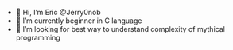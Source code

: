 - 👋 Hi, I’m Eric @Jerry0nob
- 👀 I’m currently beginner in C language
- 💞️ I’m looking for best way to understand complexity of mythical programming  

<!---
Jerry0nob/Jerry0nob is a ✨ special ✨ repository because its `README.md` (this file) appears on your GitHub profile.
You can click the Preview link to take a look at your changes.
--->
